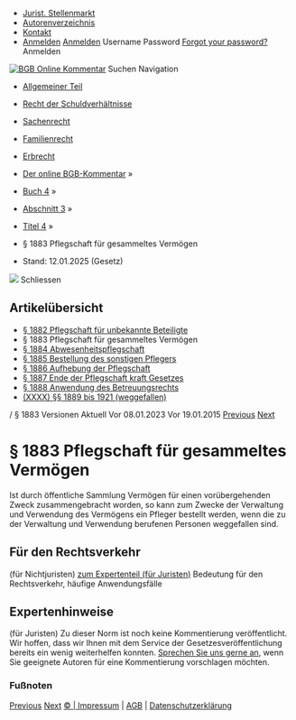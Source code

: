   * [Jurist. Stellenmarkt](https://bgb.kommentar.de/Buch-4/Abschnitt-3/Titel-4/</job-board> "Jurist. Stellenmarkt")
  * [Autorenverzeichnis](https://bgb.kommentar.de/Buch-4/Abschnitt-3/Titel-4/</Autorenverzeichnis> "Autorenverzeichnis")
  * [Kontakt](https://bgb.kommentar.de/Buch-4/Abschnitt-3/Titel-4/</Kontakt>)
  * [Anmelden](https://bgb.kommentar.de/Buch-4/Abschnitt-3/Titel-4/<#login> "show login form") [Anmelden](https://bgb.kommentar.de/Buch-4/Abschnitt-3/Titel-4/<#> "hide login form") Username Password
[Forgot your password?](https://bgb.kommentar.de/Buch-4/Abschnitt-3/Titel-4/</user/forgotpassword>) Anmelden 


[![BGB Online Kommentar](https://bgb.kommentar.de/extension/bgb/design/bgb/images/logo.png)](https://bgb.kommentar.de/Buch-4/Abschnitt-3/Titel-4/</> "BGB Online Kommentar")
Suchen
Navigation
  * [Allgemeiner Teil](https://bgb.kommentar.de/Buch-4/Abschnitt-3/Titel-4/</Buch-1>)
  * [Recht der Schuldverhältnisse](https://bgb.kommentar.de/Buch-4/Abschnitt-3/Titel-4/</Buch-2>)
  * [Sachenrecht](https://bgb.kommentar.de/Buch-4/Abschnitt-3/Titel-4/</Buch-3>)
  * [Familienrecht](https://bgb.kommentar.de/Buch-4/Abschnitt-3/Titel-4/</Buch-4>)
  * [Erbrecht](https://bgb.kommentar.de/Buch-4/Abschnitt-3/Titel-4/</Buch-5>)


  * [Der online BGB-Kommentar](https://bgb.kommentar.de/Buch-4/Abschnitt-3/Titel-4/</>) »
  * [Buch 4](https://bgb.kommentar.de/Buch-4/Abschnitt-3/Titel-4/</Buch-4>) »
  * [Abschnitt 3](https://bgb.kommentar.de/Buch-4/Abschnitt-3/Titel-4/</Buch-4/Abschnitt-3>) »
  * [Titel 4](https://bgb.kommentar.de/Buch-4/Abschnitt-3/Titel-4/</Buch-4/Abschnitt-3/Titel-4>) »
  * § 1883 Pflegschaft für gesammeltes Vermögen 
  * Stand: 12.01.2025 (Gesetz) 


![](https://vg01.met.vgwort.de/na/1c9909529ead4f509072c06d9081a7d5)
Schliessen 
## Artikelübersicht
  * [ § 1882 Pflegschaft für unbekannte Beteiligte ](https://bgb.kommentar.de/Buch-4/Abschnitt-3/Titel-4/</Buch-4/Abschnitt-3/Titel-4/Pflegschaft-fuer-unbekannte-Beteiligte>)
  * § 1883 Pflegschaft für gesammeltes Vermögen 
  * [ § 1884 Abwesenheitspflegschaft ](https://bgb.kommentar.de/Buch-4/Abschnitt-3/Titel-4/</Buch-4/Abschnitt-3/Titel-4/Abwesenheitspflegschaft>)
  * [ § 1885 Bestellung des sonstigen Pflegers ](https://bgb.kommentar.de/Buch-4/Abschnitt-3/Titel-4/</Buch-4/Abschnitt-3/Titel-4/Bestellung-des-sonstigen-Pflegers>)
  * [ § 1886 Aufhebung der Pflegschaft ](https://bgb.kommentar.de/Buch-4/Abschnitt-3/Titel-4/</Buch-4/Abschnitt-3/Titel-4/Aufhebung-der-Pflegschaft>)
  * [ § 1887 Ende der Pflegschaft kraft Gesetzes ](https://bgb.kommentar.de/Buch-4/Abschnitt-3/Titel-4/</Buch-4/Abschnitt-3/Titel-4/Ende-der-Pflegschaft-kraft-Gesetzes>)
  * [ § 1888 Anwendung des Betreuungsrechts ](https://bgb.kommentar.de/Buch-4/Abschnitt-3/Titel-4/</Buch-4/Abschnitt-3/Titel-4/Anwendung-des-Betreuungsrechts>)
  * [ (XXXX) §§ 1889 bis 1921 (weggefallen) ](https://bgb.kommentar.de/Buch-4/Abschnitt-3/Titel-4/</Buch-4/Abschnitt-3/Titel-4/weggefallen>)


/ § 1883 
Versionen  Aktuell Vor 08.01.2023 Vor 19.01.2015
[Previous](https://bgb.kommentar.de/Buch-4/Abschnitt-3/Titel-4/</Buch-4/Abschnitt-3/Titel-4/Pflegschaft-fuer-unbekannte-Beteiligte> "§ 1882 Pflegschaft für unbekannte Beteiligte") [Next](https://bgb.kommentar.de/Buch-4/Abschnitt-3/Titel-4/</Buch-4/Abschnitt-3/Titel-4/Abwesenheitspflegschaft> "§ 1884 Abwesenheitspflegschaft")
# § 1883 Pflegschaft für gesammeltes Vermögen
Ist durch öffentliche Sammlung Vermögen für einen vorübergehenden Zweck zusammengebracht worden, so kann zum Zwecke der Verwaltung und Verwendung des Vermögens ein Pfleger bestellt werden, wenn die zu der Verwaltung und Verwendung berufenen Personen weggefallen sind.
## Für den Rechtsverkehr 
(für Nichtjuristen)
[zum Expertenteil (für Juristen)](https://bgb.kommentar.de/Buch-4/Abschnitt-3/Titel-4/<#expertenhinweise>)
Bedeutung für den Rechtsverkehr, häufige Anwendungsfälle
## Expertenhinweise
(für Juristen)
Zu dieser Norm ist noch keine Kommentierung veröffentlicht. Wir hoffen, dass wir Ihnen mit dem Service der Gesetzesveröffentlichung bereits ein wenig weiterhelfen konnten. [Sprechen Sie uns gerne an](https://bgb.kommentar.de/Buch-4/Abschnitt-3/Titel-4/</Kontakt>), wenn Sie geeignete Autoren für eine Kommentierung vorschlagen möchten. 
### Fußnoten
[Previous](https://bgb.kommentar.de/Buch-4/Abschnitt-3/Titel-4/</Buch-4/Abschnitt-3/Titel-4/Pflegschaft-fuer-unbekannte-Beteiligte> "§ 1882 Pflegschaft für unbekannte Beteiligte") [Next](https://bgb.kommentar.de/Buch-4/Abschnitt-3/Titel-4/</Buch-4/Abschnitt-3/Titel-4/Abwesenheitspflegschaft> "§ 1884 Abwesenheitspflegschaft")
[© | Impressum](https://bgb.kommentar.de/Buch-4/Abschnitt-3/Titel-4/</Kontakt>) | [AGB](https://bgb.kommentar.de/Buch-4/Abschnitt-3/Titel-4/</AGB>) | [Datenschutzerklärung](https://bgb.kommentar.de/Buch-4/Abschnitt-3/Titel-4/</Datenschutzerklaerung-fuer-Leser>)
